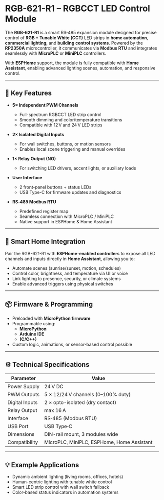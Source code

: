 # RGB-621-R1 – RGBCCT LED Control Module

The **RGB-621-R1** is a smart RS‑485 expansion module designed for precise control of **RGB + Tunable White (CCT)** LED strips in **home automation**, **commercial lighting**, and **building control systems**. Powered by the **RP2350A** microcontroller, it communicates via **Modbus RTU** and integrates seamlessly with **MicroPLC** or **MiniPLC** controllers.

With **ESPHome** support, the module is fully compatible with **Home Assistant**, enabling advanced lighting scenes, automation, and responsive control.

---

## 🌈 Key Features

- **5× Independent PWM Channels**
  - Full-spectrum RGBCCT LED strip control
  - Smooth dimming and color/temperature transitions
  - Compatible with 12 V and 24 V LED strips

- **2× Isolated Digital Inputs**
  - For wall switches, buttons, or motion sensors
  - Enables local scene triggering and manual overrides

- **1× Relay Output (NO)**
  - For switching LED drivers, accent lights, or auxiliary loads

- **User Interface**
  - 2 front-panel buttons + status LEDs
  - USB Type-C for firmware updates and diagnostics

- **RS‑485 Modbus RTU**
  - Predefined register map
  - Seamless connection with MicroPLC / MiniPLC
  - Native support in ESPHome & Home Assistant

---

## 🧠 Smart Home Integration

Pair the RGB-621-R1 with **ESPHome-enabled controllers** to expose all LED channels and inputs directly in **Home Assistant**, allowing you to:

- Automate scenes (sunrise/sunset, motion, schedules)
- Control color, brightness, and temperature via UI or voice
- Link lighting to presence, security, or climate systems
- Enable advanced triggers using physical switches

---

## 📦 Firmware & Programming

- Preloaded with **MicroPython firmware**
- Programmable using:
  - **MicroPython**
  - **Arduino IDE**
  - **(C/C++)**
- Custom logic, animations, or sensor-based control possible



---

## ⚙️ Technical Specifications

| Parameter                  | Value                                  |
|---------------------------|----------------------------------------|
| Power Supply              | 24 V DC                                |
| PWM Outputs               | 5 × 12/24 V channels (0–100% duty)      |
| Digital Inputs            | 2 × opto-isolated (dry contact)        |
| Relay Output              | max 16 A                       |
| Interface                 | RS‑485 (Modbus RTU)                     |
| USB Port                  | USB Type‑C                              |
| Dimensions                | DIN-rail mount, 3 modules wide         |
| Compatibility             | MicroPLC, MiniPLC, ESPHome, Home Assistant |

---

## 💡 Example Applications

- Dynamic ambient lighting (living rooms, offices, hotels)
- Human-centric lighting with tunable white control
- Smart LED strip control with wall switch fallback
- Color-based status indicators in automation systems


